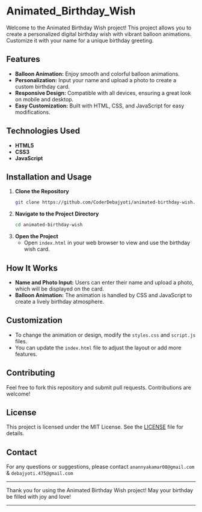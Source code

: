# Animated_Birthday_Wish

Welcome to the Animated Birthday Wish project! This project allows you to create a personalized digital birthday wish with vibrant balloon animations. Customize it with your name for a unique birthday greeting.

## Features

- **Balloon Animation:** Enjoy smooth and colorful balloon animations.
- **Personalization:** Input your name and upload a photo to create a custom birthday card.
- **Responsive Design:** Compatible with all devices, ensuring a great look on mobile and desktop.
- **Easy Customization:** Built with HTML, CSS, and JavaScript for easy modifications.

## Technologies Used

- **HTML5**
- **CSS3**
- **JavaScript**

## Installation and Usage

1. **Clone the Repository**
   ```bash
   git clone https://github.com/CoderDebajyoti/animated-birthday-wish.git
   ```
2. **Navigate to the Project Directory**
   ```bash
   cd animated-birthday-wish
   ```
3. **Open the Project**
   - Open `index.html` in your web browser to view and use the birthday wish card.

## How It Works

- **Name and Photo Input:** Users can enter their name and upload a photo, which will be displayed on the card.
- **Balloon Animation:** The animation is handled by CSS and JavaScript to create a lively birthday atmosphere.

## Customization

- To change the animation or design, modify the `styles.css` and `script.js` files.
- You can update the `index.html` file to adjust the layout or add more features.

## Contributing

Feel free to fork this repository and submit pull requests. Contributions are welcome!

## License

This project is licensed under the MIT License. See the [LICENSE](LICENSE) file for details.

## Contact

For any questions or suggestions, please contact `anannyakamar08@gmail.com` & `debajyoti.475@gmail.com`

---

Thank you for using the Animated Birthday Wish project! May your birthday be filled with joy and love!

---
